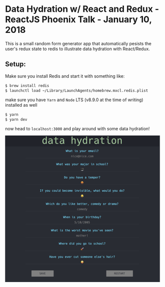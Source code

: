 # Data Hydration w/ React and Redux - ReactJS Phoenix Talk - January 10, 2018

This is a small random form generator app that automatically pesists the user's redux state to redis to illustrate data hydration with React/Redux. 

## Setup:
Make sure you install Redis and start it with something like:
```
$ brew install redis
$ launchctl load ~/Library/LaunchAgents/homebrew.mxcl.redis.plist

```

make sure you have `Yarn` and `Node` LTS (v8.9.0 at the time of writing) installed as well

```
$ yarn
$ yarn dev
```

now head to `localhost:3000` and play around with some data hydration!

![nice!](random-form-screenshot.png "what it looks like")